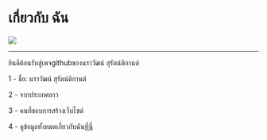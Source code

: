 # เกี่ยวกับ ฉัน

![](https://wallpaper.dog/large/17174768.jpg)

----------------------------------------
ยินดีต้อนรับสู่เพจgithubของนราวัฒน์ สุรัตน์ติกานต์

1 - ชื่อ: นราวัฒน์ สุรัตน์ติกานต์

2 - จากประเทศลาว

3 - คนที่ชอบการสร้างเว็บไซต์

4 - ดูข้อมูลทั้งหมดเกี่ยวกับฉัน[ที่นี่](https://narawat.tk)
